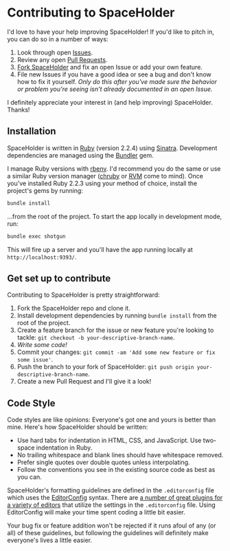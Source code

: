 # Contributing to SpaceHolder

I'd love to have your help improving SpaceHolder! If you'd like to pitch in, you can do so in a number of ways:

1. Look through open [Issues](https://github.com/jgarber623/spaceholder.cc/issues).
1. Review any open [Pull Requests](https://github.com/jgarber623/spaceholder.cc/pulls).
1. [Fork SpaceHolder](#get-set-up-to-contribute) and fix an open Issue or add your own feature.
1. File new Issues if you have a good idea or see a bug and don't know how to fix it yourself. _Only do this after you've made sure the behavior or problem you're seeing isn't already documented in an open Issue._

I definitely appreciate your interest in (and help improving) SpaceHolder. Thanks!


## Installation

SpaceHolder is written in [Ruby](https://www.ruby-lang.org/en/) (version 2.2.4) using [Sinatra](http://www.sinatrarb.com/). Development dependencies are managed using the [Bundler](http://bundler.io/) gem.

I manage Ruby versions with [rbenv](https://github.com/rbenv/rbenv). I'd recommend you do the same or use a similar Ruby version manager ([chruby](https://github.com/postmodern/chruby/) or [RVM](https://rvm.io/) come to mind). Once you've installed Ruby 2.2.3 using your method of choice, install the project's gems by running:

```sh
bundle install
```

…from the root of the project. To start the app locally in development mode, run:

```sh
bundle exec shotgun
```

This will fire up a server and you'll have the app running locally at `http://localhost:9393/`.


## Get set up to contribute

Contributing to SpaceHolder is pretty straightforward:

1. Fork the SpaceHolder repo and clone it.
1. Install development dependencies by running `bundle install` from the root of the project.
1. Create a feature branch for the issue or new feature you're looking to tackle: `git checkout -b your-descriptive-branch-name`.
1. _Write some code!_
1. Commit your changes: `git commit -am 'Add some new feature or fix some issue'`.
1. Push the branch to your fork of SpaceHolder: `git push origin your-descriptive-branch-name`.
1. Create a new Pull Request and I'll give it a look!


## Code Style

Code styles are like opinions: Everyone's got one and yours is better than mine. Here's how SpaceHolder should be written:

- Use hard tabs for indentation in HTML, CSS, and JavaScript. Use two-space indentation in Ruby.
- No trailing whitespace and blank lines should have whitespace removed.
- Prefer single quotes over double quotes unless interpolating.
- Follow the conventions you see in the existing source code as best as you can.

SpaceHolder's formatting guidelines are defined in the `.editorconfig` file which uses the [EditorConfig](http://editorconfig.org/) syntax. There are [a number of great plugins for a variety of editors](http://editorconfig.org/#download) that utilize the settings in the `.editorconfig` file. Using EditorConfig will make your time spent coding a little bit easier.

Your bug fix or feature addition won't be rejected if it runs afoul of any (or all) of these guidelines, but following the guidelines will definitely make everyone's lives a little easier.